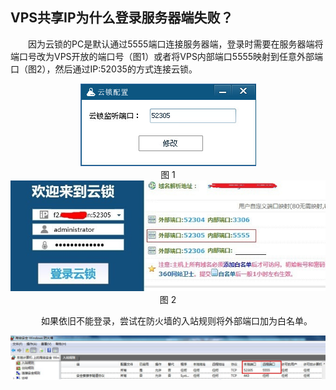 ## VPS共享IP为什么登录服务器端失败？

&emsp;&emsp;因为云锁的PC是默认通过5555端口连接服务器端，登录时需要在服务器端将端口号改为VPS开放的端口号（图1）或者将VPS内部端口5555映射到任意外部端口（图2），然后通过IP:52035的方式连接云锁。
<br><center>![](/assets/云锁监听端口.png)
<br><center>图 1
<br><center>![](/assets/端口映射.png)
<br><center>图 2

&emsp;&emsp;如果依旧不能登录，尝试在防火墙的入站规则将外部端口加为白名单。
<br><center>![](/assets/添加防火墙.png)